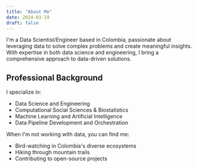 ```yaml
---
title: "About Me"
date: 2024-03-19
draft: false
---
```


I'm a Data Scientist/Engineer based in Colombia, passionate about leveraging data to solve complex problems and create meaningful insights. With expertise in both data science and engineering, I bring a comprehensive approach to data-driven solutions.

## Professional Background

I specialize in:
- Data Science and Engineering
- Computational Social Sciences & Biostatistics
- Machine Learning and Artificial Intelligence
- Data Pipeline Development and Orchestration

When I'm not working with data, you can find me:
- Bird-watching in Colombia's diverse ecosystems
- Hiking through mountain trails
- Contributing to open-source projects 